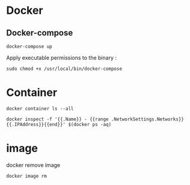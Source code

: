 # Docker

## Docker-compose

```
docker-compose up
```

  Apply executable permissions to the binary :

```
sudo chmod +x /usr/local/bin/docker-compose
```

# Container

```
docker container ls --all
```

 ```
 docker inspect -f '{{.Name}} - {{range .NetworkSettings.Networks}}{{.IPAddress}}{{end}}' $(docker ps -aq)
 ```

# image

docker remove image

```
docker image rm
```
